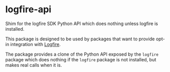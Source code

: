 # logfire-api

Shim for the logfire SDK Python API which does nothing unless logfire is installed.

This package is designed to be used by packages that want to provide opt-in integration with [Logfire](https://github.com/pydantic/logfire).

The package provides a clone of the Python API exposed by the `logfire` package which does nothing if the `logfire` package is not installed, but makes real calls when it is.

